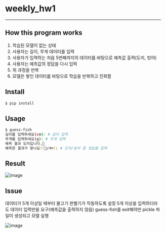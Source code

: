 # weekly_hw1
***

## How this program works
1. 학습된 모델이 없는 상태
2. 사용자는 길이, 무게 데이터를 입력
3. 사용자가 입력하는 처음 5번째까지의 데이터를 바탕으로 예측값 출력(도미, 빙어)
4. 사용자는 예측값의 정답을 다시 입력
5. 위 과정을 반복
6. 모델은 쌓인 데이터를 바탕으로 학습을 반복하고 진화함

## Install
```bash
$ pip install 
```

## Usage
```bash
$ guess-fish
길이를 입력하세요(cm): # 길이 입력
무게를 입력하세요(g): # 무게 입력
예측 결과 도미입니다.🐠 
예측한 결과가 맞나요?(🐠/🐟): # 도미/빙어 중 정답을 입력
```

## Result
![image](https://github.com/user-attachments/assets/e1910049-cc4a-4643-97f2-cd18dd023500)

## Issue

데이터가 5개 이상일 때부터 물고기 판별기가 작동하도록 설정
5개 이상을 입력하더라도 데이터 입력만을 요구(예측값을 출력하지 않음)
guess-fish를 exit해야만 pickle 파일이 생성되고 모델 실행

![image](https://github.com/user-attachments/assets/50ba4e2f-2f3e-4269-b21c-ebf55df6954a)
